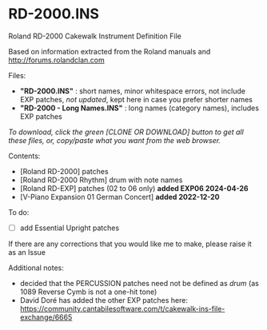 # RD-2000.INS
Roland RD-2000 Cakewalk Instrument Definition File

Based on information extracted from the Roland manuals and http://forums.rolandclan.com 

Files:
- **"RD-2000.INS"** : short names, minor whitespace errors, not include EXP patches, *not updated*, kept here in case you prefer shorter names
- **"RD-2000 - Long Names.INS"** : long names (category names), includes EXP patches

*To download, click the green [CLONE OR DOWNLOAD] button to get all these files, or, copy/paste what you want from the web browser.*

Contents:
- [Roland RD-2000] patches
- [Roland RD-2000 Rhythm] drum with note names
- [Roland RD-EXP] patches (02 to 06 only) **added EXP06 2024-04-26**
- [V-Piano Expansion 01 German Concert] **added 2022-12-20**

To do:
- [ ] add Essential Upright patches

If there are any corrections that you would like me to make, please raise it as an Issue

Additional notes:
- decided that the PERCUSSION patches need not be defined as *drum* (as 1089 Reverse Cymb is not a one-hit tone)
- David Doré has added the other EXP patches here: https://community.cantabilesoftware.com/t/cakewalk-ins-file-exchange/6665

